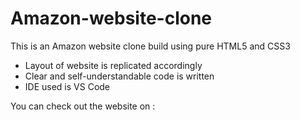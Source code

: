 # Amazon-website-clone
This is an Amazon website clone build using pure HTML5 and CSS3
* Layout of website is replicated accordingly
* Clear and self-understandable code is written
* IDE used is VS Code

You can check out the website on : 
